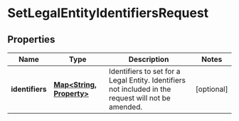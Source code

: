 

# SetLegalEntityIdentifiersRequest


## Properties

| Name | Type | Description | Notes |
|------------ | ------------- | ------------- | -------------|
|**identifiers** | [**Map&lt;String, Property&gt;**](Property.md) | Identifiers to set for a Legal Entity. Identifiers not included in the request will not be amended. |  [optional] |



